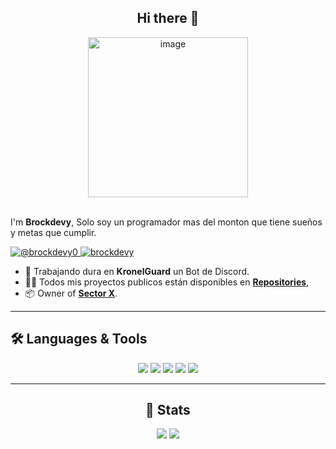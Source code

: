 <div align="center">
    <h2>Hi there 👋</h2>
    <img width="256" height="256" alt="image" src="https://github.com/user-attachments/assets/0fd57644-098b-459b-ba58-5dc75753844a" alt="Brockdev"/>
</div>
<br/>
<p align="left">
    I'm <b>Brockdevy</b>, Solo soy un programador mas del monton que tiene sueños y metas que cumplir.
</p> 

<p align="left">
    <a href="https://x.com/brockdevy0" target="_blank">
        <img src="https://img.shields.io/badge/brockdevy0-%23000000.svg?style=for-the-badge&logo=X&logoColor=white" alt="@brockdevy0" />
    </a>
    <a href="https://discordapp.com/users/1144023568431186052" target="_blank">
        <img src="https://img.shields.io/badge/brockdevy-%235865F2.svg?style=for-the-badge&logo=discord&logoColor=white" alt="brockdevy" />
    </a>
</p>

- 🧰 Trabajando dura en **KronelGuard** un Bot de Discord.
- 👨‍💻 Todos mis proyectos publicos están disponibles en **[Repositories](https://github.com/brockdevy?tab=repositories)**,
- 📦 Owner of **[Sector X](https://discord.gg/kaamnUFMBA)**.

---

## 🛠️ Languages & Tools

<div align="center">
    <img src="https://img.shields.io/badge/-JavaScript-F7DF1E?logo=javascript&logoColor=000&style=for-the-badge" />
    <img src="https://img.shields.io/badge/Visual%20Studio%20Code-0078d7.svg?style=for-the-badge&logo=visual-studio-code&logoColor=white" />
    <img src="https://img.shields.io/badge/-Git-F05032?logo=git&logoColor=fff&style=for-the-badge" />
    <img src="https://img.shields.io/badge/node.js-6DA55F?style=for-the-badge&logo=node.js&logoColor=white" />
    <img src= "https://img.shields.io/badge/MongoDB-%234ea94b.svg?style=for-the-badge&logo=mongodb&logoColor=white" />
</div>

---

<div align="center">
    <h2>📖 Stats</h2>
    <img src="https://github-readme-stats.vercel.app/api?username=brockdevy&theme=dark" />
    <img src="https://github-readme-streak-stats.herokuapp.com?user=brockdevy&theme=dark" />
</div>

